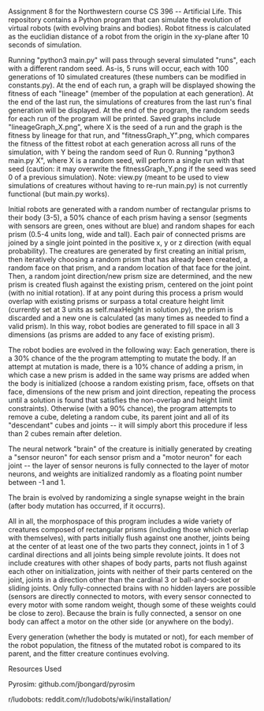 Assignment 8 for the Northwestern course CS 396 -- Artificial Life. This repository contains a Python program that can simulate the evolution of virtual robots (with evolving brains and bodies). Robot fitness is calculated as the euclidian distance of a robot from the origin in the xy-plane after 10 seconds of simulation.

Running "python3 main.py" will pass through several simulated "runs", each with a different random seed. As-is, 5 runs will occur, each with 100 generations of 10 simulated creatures (these numbers can be modified in constants.py). At the end of each run, a graph will be displayed showing the fitness of each "lineage" (member of the population at each generation). At the end of the last run, the simulations of creatures from the last run's final generation will be displayed. At the end of the program, the random seeds for each run of the program will be printed. Saved graphs include "lineageGraph_X.png", where X is the seed of a run and the graph is the fitness by lineage for that run, and "fitnessGraph_Y".png, which compares the fitness of the fittest robot at each generation across all runs of the simulation, with Y being the random seed of Run 0. Running "python3 main.py X", where X is a random seed, will perform a single run with that seed (caution: it may overwrite the fitnessGraph_Y.png if the seed was seed 0 of a previous simulation). Note: view.py (meant to be used to view simulations of creatures without having to re-run main.py) is not currently functional (but main.py works).

Initial robots are generated with a random number of rectangular prisms to their body (3-5), a 50% chance of each prism having a sensor (segments with sensors are green, ones without are blue) and random shapes for each prism (0.5-4 units long, wide and tall). Each pair of connected prisms are joined by a single joint pointed in the positive x, y or z direction (with equal probability). The creatures are generated by first creating an initial prism, then iteratively choosing a random prism that has already been created, a random face on that prism, and a random location of that face for the joint. Then, a random joint direction/new prism size are determined, and the new prism is created flush against the existing prism, centered on the joint point (with no initial rotation). If at any point during this process a prism would overlap with existing prisms or surpass a total creature height limit (currently set at 3 units as self.maxHeight in solution.py), the prism is discarded and a new one is calculated (as many times as needed to find a valid prism). In this way, robot bodies are generated to fill space in all 3 dimensions (as prisms are added to any face of existing prism).

The robot bodies are evolved in the following way: Each generation, there is a 30% chance of the the program attempting to mutate the body. If an attempt at mutation is made, there is a 10% chance of adding a prism, in which case a new prism is added in the same way prisms are added when the body is initialized (choose a random existing prism, face, offsets on that face, dimensions of the new prism and joint direction, repeating the process until a solution is found that satisfies the non-overlap and height limit constraints). Otherwise (with a 90% chance), the program attempts to remove a cube, deleting a random cube, its parent joint and all of its "descendant" cubes and joints -- it will simply abort this procedure if less than 2 cubes remain after deletion.

The neural network "brain" of the creature is initially generated by creating a "sensor neuron" for each sensor prism and a "motor neuron" for each joint -- the layer of sensor neurons is fully connected to the layer of motor neurons, and weights are initialized randomly as a floating point number between -1 and 1.

The brain is evolved by randomizing a single synapse weight in the brain (after body mutation has occurred, if it occurrs).

All in all, the morphospace of this program includes a wide variety of creatures composed of rectangular prisms (including those which overlap with themselves), with parts initially flush against one another, joints being at the center of at least one of the two parts they connect, joints in 1 of 3 cardinal directions and all joints being simple revolute joints. It does not include creatures with other shapes of body parts, parts not flush against each other on initialization, joints with neither of their parts centered on the joint, joints in a direction other than the cardinal 3 or ball-and-socket or sliding joints. Only fully-connected brains with no hidden layers are possible (sensors are directly connected to motors, with every sensor connected to every motor with some random weight, though some of these weights could be close to zero). Because the brain is fully connected, a sensor on one body can affect a motor on the other side (or anywhere on the body).

Every generation (whether the body is mutated or not), for each member of the robot population, the fitness of the mutated robot is compared to its parent, and the fitter creature continues evolving.

Resources Used

Pyrosim: github.com/jbongard/pyrosim

r/ludobots: reddit.com/r/ludobots/wiki/installation/